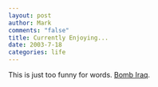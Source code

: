 ```yaml
--- 
layout: post
author: Mark
comments: "false"
title: Currently Enjoying...
date: 2003-7-18
categories: life
---
```

This is just too funny for words. <a href="http://www.andifyoudidknow.com/archives/000234.html">Bomb Iraq</a>.
